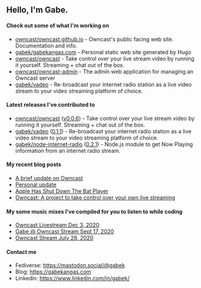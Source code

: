 ## Hello, I'm Gabe.

#### Check out some of what I'm working on

- [owncast/owncast.github.io](https://github.com/owncast/owncast.github.io) - Owncast&#39;s public facing web site.  Documentation and info.
- [gabek/gabekangas.com](https://github.com/gabek/gabekangas.com) - Personal static web site generated by Hugo
- [owncast/owncast](https://github.com/owncast/owncast) - Take control over your live stream video by running it yourself.  Streaming &#43; chat out of the box.
- [owncast/owncast-admin](https://github.com/owncast/owncast-admin) - The admin web application for managing an Owncast server
- [gabek/vadeo](https://github.com/gabek/vadeo) - Re-broadcast your internet radio station as a live video stream to your video streaming platform of choice.

#### Latest releases I've contributed to

- [owncast/owncast](https://github.com/owncast/owncast) ([v0.0.6](https://github.com/owncast/owncast/releases/tag/v0.0.6)) - Take control over your live stream video by running it yourself.  Streaming &#43; chat out of the box.
- [gabek/vadeo](https://github.com/gabek/vadeo) ([0.1.1](https://github.com/gabek/vadeo/releases/tag/0.1.1)) - Re-broadcast your internet radio station as a live video stream to your video streaming platform of choice.
- [gabek/node-internet-radio](https://github.com/gabek/node-internet-radio) ([0.2.1](https://github.com/gabek/node-internet-radio/releases/tag/0.2.1)) - Node.js module to get Now Playing information from an internet radio stream.

#### My recent blog posts

- [A brief update on Owncast](https://gabekangas.com/blog/2020/12/a-brief-update-on-owncast/)
- [Personal update](https://gabekangas.com/blog/2020/09/personal-update/)
- [Apple Has Shut Down The Bat Player](https://gabekangas.com/blog/2020/08/apple-has-shut-down-the-bat-player/)
- [Owncast: A project to take control over your own live streaming](https://gabekangas.com/blog/2020/06/owncast-a-project-to-take-control-over-your-own-live-streaming/)

#### My some music mixes I've compiled for you to listen to while coding

- [Owncast Livestream Dec 3, 2020](https://gabekangas.com/mixes/dec-3-2020/dec-3-2020/)
- [Gabe @ Owncast Stream Sept 17, 2020](https://gabekangas.com/mixes/gabe-owncast-stream-sept-17-2020/gabe-owncast-stream-sept-17-2020/)
- [Owncast Stream July 28, 2020](https://gabekangas.com/mixes/owncast-stream-july-28-2020/owncast-stream-july-28-2020/)

#### Contact me

- Fediverse: https://mastodon.social/@gabek
- Blog: https://gabekangas.com
- Linkedin: https://www.linkedin.com/in/gabek/
